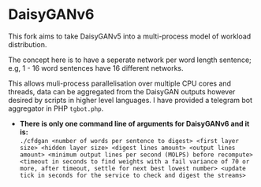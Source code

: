 # DaisyGANv6
This fork aims to take DaisyGANv5 into a multi-process model of workload distribution.

The concept here is to have a seperate network per word length sentence; e.g, 1 - 16 word sentences have 16 different networks.

This allows muli-process parallelisation over multiple CPU cores and threads, data can be aggregated from the DaisyGAN outputs however desired by scripts in higher level languages. I have provided a telegram bot aggregator in PHP `tgbot.php`.

- **There is only one command line of arguments for DaisyGANv6 and it is:**<br>
`./cfdgan <number of words per sentence to digest> <first layer size> <hidden layer size> <digest lines amount> <output lines amount> <minimum output lines per second (MOLPS) before recompute> <timeout in seconds to find weights with a fail variance of 70 or more, after timeout, settle for next best lowest number> <update tick in seconds for the service to check and digest the streams>`
